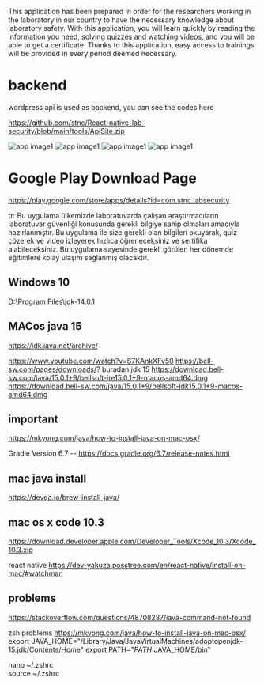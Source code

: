 
This application has been prepared in order for the researchers working in the laboratory in our country to have the necessary knowledge about laboratory safety.
With this application, you will learn quickly by reading the information you need, 
solving quizzes and watching videos, and you will be able to get a certificate.
 Thanks to this application, easy access to trainings will be provided in every period deemed necessary.

# backend 
wordpress api is used as backend, you can see the codes here

https://github.com/stnc/React-native-lab-security/blob/main/tools/ApiSite.zip


![app image1](tools/pictures/app1.png?raw=true "app1")
![app image1](tools/pictures/app2.png?raw=true "app 2")
![app image1](tools/pictures/app3.png?raw=true "app 3")
![app image1](tools/pictures/app4.png?raw=true "app 4")

# Google Play Download Page

https://play.google.com/store/apps/details?id=com.stnc.labsecurity




tr:
Bu uygulama ülkemizde laboratuvarda çalışan araştırmacıların laboratuvar güvenliği konusunda gerekli bilgiye sahip olmaları amacıyla hazırlanmıştır. 
Bu uygulama ile size gerekli olan bilgileri okuyarak, quiz çözerek ve video izleyerek hızlıca öğreneceksiniz ve sertifika alabileceksiniz. 
Bu uygulama sayesinde gerekli görülen her dönemde eğitimlere kolay ulaşım sağlanmış olacaktır.





## Windows 10 
D:\Program Files\jdk-14.0.1

## MACos java 15 
https://jdk.java.net/archive/

https://www.youtube.com/watch?v=S7KAnkXFv50
https://bell-sw.com/pages/downloads/? buradan jdk 15 
https://download.bell-sw.com/java/15.0.1+9/bellsoft-jre15.0.1+9-macos-amd64.dmg
https://download.bell-sw.com/java/15.0.1+9/bellsoft-jdk15.0.1+9-macos-amd64.dmg


## important 
https://mkyong.com/java/how-to-install-java-on-mac-osx/

Gradle Version 6.7 -- https://docs.gradle.org/6.7/release-notes.html

## mac java install 
https://devqa.io/brew-install-java/

## mac os x code 10.3 
https://download.developer.apple.com/Developer_Tools/Xcode_10.3/Xcode_10.3.xip

react native 
https://dev-yakuza.posstree.com/en/react-native/install-on-mac/#watchman

## problems

https://stackoverflow.com/questions/48708287/java-command-not-found

zsh problems https://mkyong.com/java/how-to-install-java-on-mac-osx/
export JAVA_HOME="/Library/Java/JavaVirtualMachines/adoptopenjdk-15.jdk/Contents/Home"
export PATH="$PATH:$JAVA_HOME/bin"


nano ~/.zshrc   
source ~/.zshrc 
